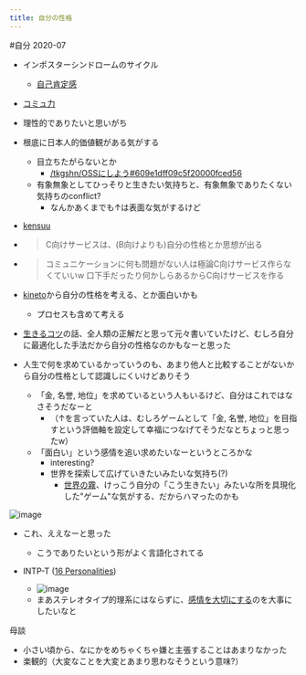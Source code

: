```yaml
---
title: 自分の性格
---
```


\#自分
2020-07

* インポスターシンドロームのサイクル
  
  * [自己肯定感](%E8%87%AA%E5%B7%B1%E8%82%AF%E5%AE%9A%E6%84%9F.md)
* [コミュ力](%E3%82%B3%E3%83%9F%E3%83%A5%E5%8A%9B.md)

* 理性的でありたいと思いがち

* 根底に日本人的価値観がある気がする
  
  * 目立ちたがらないとか
    * [/tkgshn/OSSにしよう#609e1dff09c5f20000fced56](https://scrapbox.io/tkgshn/OSSにしよう#609e1dff09c5f20000fced56)
  * 有象無象としてひっそりと生きたい気持ちと、有象無象でありたくない気持ちのconflict?
    * なんかあくまでも↑は表面な気がするけど
* [kensuu](kensuu.md)

* 
   > 
   > C向けサービスは、(B向けよりも)自分の性格とか思想が出る

* 
   > 
   > コミュニケーションに何も問題がない人は極論C向けサービス作らなくていいw 口下手だったり何かしらあるからC向けサービスを作る

* [kineto](kineto.md)から自分の性格を考える、とか面白いかも
  
  * プロセスも含めて考える
* [生きるコツ](%E7%94%9F%E3%81%8D%E3%82%8B%E3%82%B3%E3%83%84.md)の話、全人類の正解だと思って元々書いていたけど、むしろ自分に最適化した手法だから自分の性格なのかもなーと思った

* 人生で何を求めているかっていうのも、あまり他人と比較することがないから自分の性格として認識しにくいけどありそう
  
  * 「金, 名誉, 地位」を求めているという人もいるけど、自分はこれではなさそうだなーと
    * （↑を言っていた人は、むしろゲームとして「金, 名誉, 地位」を目指すという評価軸を設定して幸福につなげてそうだなとちょっと思ったw）
  * 「面白い」という感情を追い求めたいなーというところかな
    * interesting?
    * 世界を探索して広げていきたいみたいな気持ち(?)
      * [世界の霧](%E4%B8%96%E7%95%8C%E3%81%AE%E9%9C%A7.md)、けっこう自分の「こう生きたい」みたいな所を具現化した"ゲーム"な気がする、だからハマったのかも

![image](https://gyazo.com/3ceba368be96e0a04afc36f16bcdce8f/thumb/1000)

* これ、ええなーと思った
  
  * こうでありたいという形がよく言語化されてる
* INTP-T ([16 Personalities](16%20Personalities.md))
  
  * ![image](https://gyazo.com/deef60da9fb2ce2fedb23bb084f8c1e9/thumb/1000)
  * まあステレオタイプ的理系にはならずに、[感情を大切にする](%E6%84%9F%E6%83%85%E3%82%92%E5%A4%A7%E5%88%87%E3%81%AB%E3%81%99%E3%82%8B.md)のを大事にしたいなと

母談

* 小さい頃から、なにかをめちゃくちゃ嫌と主張することはあまりなかった
* 楽観的（大変なことを大変とあまり思わなそうという意味?）
